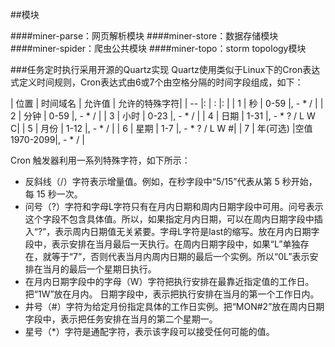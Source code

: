 ##模块

####miner-parse：网页解析模块
####miner-store：数据存储模块
####miner-spider：爬虫公共模块
####miner-topo：storm topology模块

###任务定时执行采用开源的Quartz实现
Quartz使用类似于Linux下的Cron表达式定义时间规则，Cron表达式由6或7个由空格分隔的时间字段组成，如下：

| 位置     | 时间域名   | 允许值  | 允许的特殊字符|
| -- |:  | :  |: |
| 1     | 秒       |   0-59      |, - * /        |
| 2     | 分钟     |   0-59      |, - * /        |
| 3     | 小时     |   0-23      |, - * /        |
| 4     | 日期     |   1-31      |, - * ? / L W C|
| 5     | 月份     |   1-12      |, - * /        |
| 6     | 星期     |   1-7       |, - * ? / L W #|
| 7     | 年(可选) |空值1970-2099|, - * /        |

Cron 触发器利用一系列特殊字符，如下所示：
* 反斜线（/）字符表示增量值。例如，在秒字段中“5/15”代表从第 5 秒开始，每 15 秒一次。
* 问号（?）字符和字母L字符只有在月内日期和周内日期字段中可用。问号表示这个字段不包含具体值。所以，如果指定月内日期，可以在周内日期字段中插入“?”，表示周内日期值无关紧要。字母L字符是last的缩写。放在月内日期字段中，表示安排在当月最后一天执行。在周内日期字段中，如果“L”单独存在，就等于“7”，否则代表当月内周内日期的最后一个实例。所以“0L”表示安排在当月的最后一个星期日执行。
* 在月内日期字段中的字母（W）字符把执行安排在最靠近指定值的工作日。把“1W”放在月内。 日期字段中，表示把执行安排在当月的第一个工作日内。
* 井号（#）字符为给定月份指定具体的工作日实例。把“MON#2”放在周内日期字段中，表示把任务安排在当月的第二个星期一。
* 星号（*）字符是通配字符，表示该字段可以接受任何可能的值。
